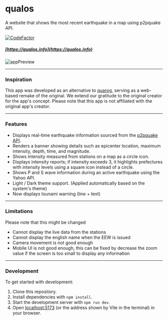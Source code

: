 # qualos

[unused logo]: <> (<img align="right" width="285" height="71" src="https://pickingname.github.io/icons/qualos/qualos_logo.png">)

A website that shows the most recent earthquake in a map using p2pquake API.

[![CodeFactor](https://www.codefactor.io/repository/github/pickingname/qualos/badge)](https://www.codefactor.io/repository/github/pickingname/qualos)

##### [https://qualos.info](https://qualos.info)

![appPreview](https://github.com/user-attachments/assets/b19336e8-e2f6-4c7a-ae20-7f8a596b5343)

---

### Inspiration

This app was developed as an alternative to [quarog](https://fuku1213.github.io/quarog-site/), serving as a web-based remake of the original. We extend our gratitude to the original creator for the app's concept. Please note that this app is not affiliated with the original app's creator.

---

### Features

- Displays real-time earthquake information sourced from the [p2pquake API](https://www.p2pquake.net/develop/json_api_v2/).
- Renders a banner showing details such as epicenter location, maximum intensity, depth, time, and magnitude.
- Shows intensity measured from stations on a map as a circle icon.
- Displays intensity reports; if intensity exceeds 3, it highlights prefectures with intensity levels using a square icon instead of a circle.
- Shows P and S wave information during an active earthquake using the Yahoo API.
- Light / Dark theme support. (Applied automatically based on the system's theme)
- Now displays tsunami warning (line + text)

---

### Limitations

Please note that this might be changed

- Cannot display the live data from the stations
- Cannot display the english name when the EEW is issued
- Camera movement is not good enough
- Mobile UI is not good enough, this can be fixed by decrease the zoom value if the screen is too small to display any information

---

### Development

To get started with development:

1. Clone this repository.
2. Install dependencies with `npm install`.
3. Start the development server with `npm run dev`.
4. Open [localhost:5173](http://localhost:5173) (or the address shown by Vite in the terminal) in your browser.
